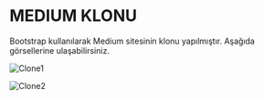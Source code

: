 # MEDIUM KLONU

Bootstrap kullanılarak Medium sitesinin klonu yapılmıştır. Aşağıda görsellerine ulaşabilirsiniz.

![Clone1](https://user-images.githubusercontent.com/105169509/210376956-068e8d12-ca1d-467c-909d-d60b6309690a.png)

![Clone2](https://user-images.githubusercontent.com/105169509/210377478-0a6c5972-b29b-49a8-a761-3686481123c8.png)
